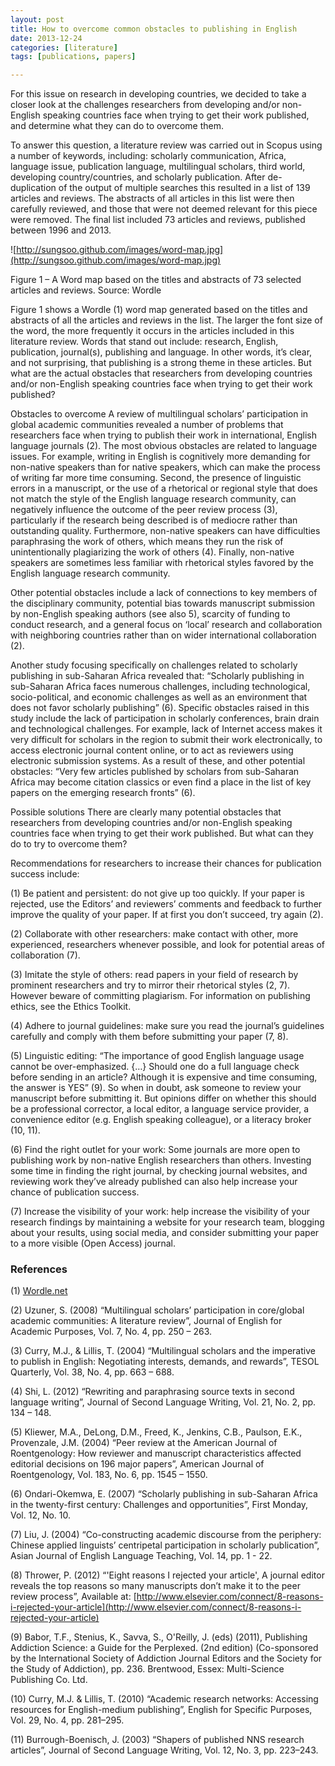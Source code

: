 ```yaml
---
layout: post
title: How to overcome common obstacles to publishing in English
date: 2013-12-24
categories: [literature]
tags: [publications, papers]

---
```


For this issue on research in developing countries, we decided to take a closer look at the challenges researchers from developing and/or non-English speaking countries face when trying to get their work published, and determine what they can do to overcome them.

To answer this question, a literature review was carried out in Scopus using a number of keywords, including: scholarly communication, Africa, language issue, publication language, multilingual scholars, third world, developing country/countries, and scholarly publication. After de-duplication of the output of multiple searches this resulted in a list of 139 articles and reviews. The abstracts of all articles in this list were then carefully reviewed, and those that were not deemed relevant for this piece were removed. The final list included 73 articles and reviews, published between 1996 and 2013.

![http://sungsoo.github.com/images/word-map.jpg](http://sungsoo.github.com/images/word-map.jpg)

Figure 1 – A Word map based on the titles and abstracts of 73 selected articles and reviews. Source: Wordle

Figure 1 shows a Wordle (1) word map generated based on the titles and abstracts of all the articles and reviews in the list. The larger the font size of the word, the more frequently it occurs in the articles included in this literature review. Words that stand out include: research, English, publication, journal(s), publishing and language. In other words, it’s clear, and not surprising, that publishing is a strong theme in these articles. But what are the actual obstacles that researchers from developing countries and/or non-English speaking countries face when trying to get their work published?

 

Obstacles to overcome
A review of multilingual scholars’ participation in global academic communities revealed a number of problems that researchers face when trying to publish their work in international, English language journals (2). The most obvious obstacles are related to language issues. For example, writing in English is cognitively more demanding for non-native speakers than for native speakers, which can make the process of writing far more time consuming. Second, the presence of linguistic errors in a manuscript, or the use of a rhetorical or regional style that does not match the style of the English language research community, can negatively influence the outcome of the peer review process (3), particularly if the research being described is of mediocre rather than outstanding quality. Furthermore, non-native speakers can have difficulties paraphrasing the work of others, which means they run the risk of unintentionally plagiarizing the work of others (4). Finally, non-native speakers are sometimes less familiar with rhetorical styles favored by the English language research community.

Other potential obstacles include a lack of connections to key members of the disciplinary community, potential bias towards manuscript submission by non-English speaking authors (see also 5), scarcity of funding to conduct research, and a general focus on ‘local’ research and collaboration with neighboring countries rather than on wider international collaboration (2).

Another study focusing specifically on challenges related to scholarly publishing in sub-Saharan Africa revealed that: “Scholarly publishing in sub-Saharan Africa faces numerous challenges, including technological, socio-political, and economic challenges as well as an environment that does not favor scholarly publishing” (6). Specific obstacles raised in this study include the lack of participation in scholarly conferences, brain drain and technological challenges. For example, lack of Internet access makes it very difficult for scholars in the region to submit their work electronically, to access electronic journal content online, or to act as reviewers using electronic submission systems. As a result of these, and other potential obstacles: “Very few articles published by scholars from sub-Saharan Africa may become citation classics or even find a place in the list of key papers on the emerging research fronts” (6).

Possible solutions
There are clearly many potential obstacles that researchers from developing countries and/or non-English speaking countries face when trying to get their work published. But what can they do to try to overcome them?

Recommendations for researchers to increase their chances for publication success include:

(1) Be patient and persistent: do not give up too quickly. If your paper is rejected, use the Editors’ and reviewers’ comments and feedback to further improve the quality of your paper. If at first you don’t succeed, try again (2).

(2) Collaborate with other researchers: make contact with other, more experienced, researchers whenever possible, and look for potential areas of collaboration (7).

(3) Imitate the style of others: read papers in your field of research by prominent researchers and try to mirror their rhetorical styles (2, 7). However beware of committing plagiarism. For information on publishing ethics, see the Ethics Toolkit.

(4) Adhere to journal guidelines: make sure you read the journal’s guidelines carefully and comply with them before submitting your paper (7, 8).

(5) Linguistic editing:  “The importance of good English language usage cannot be over-emphasized. {…} Should one do a full language check before sending in an article? Although it is expensive and time consuming, the answer is YES” (9). So when in doubt, ask someone to review your manuscript before submitting it. But opinions differ on whether this should be a professional corrector, a local editor, a language service provider, a convenience editor (e.g. English speaking colleague), or a literacy broker (10, 11).

(6) Find the right outlet for your work: Some journals are more open to publishing work by non-native English researchers than others. Investing some time in finding the right journal, by checking journal websites, and reviewing work they’ve already published can also help increase your chance of publication success.

(7) Increase the visibility of your work: help increase the visibility of your research findings by maintaining a website for your research team, blogging about your results, using social media, and consider submitting your paper to a more visible (Open Access) journal.

### References

(1) [Wordle.net](http://www.wordle.net)

(2) Uzuner, S. (2008) “Multilingual scholars’ participation in core/global academic communities: A literature review”, Journal of English for Academic Purposes, Vol. 7, No. 4, pp. 250 – 263.

(3) Curry, M.J., & Lillis, T. (2004) “Multilingual scholars and the imperative to publish in English: Negotiating interests, demands, and rewards”, TESOL Quarterly, Vol. 38, No. 4, pp. 663 – 688.

(4) Shi, L. (2012) “Rewriting and paraphrasing source texts in second language writing”, Journal of Second Language Writing, Vol. 21, No. 2, pp. 134 – 148.

(5) Kliewer, M.A., DeLong, D.M., Freed, K., Jenkins, C.B., Paulson, E.K., Provenzale, J.M. (2004) “Peer review at the American Journal of Roentgenology: How reviewer and manuscript characteristics affected editorial decisions on 196 major papers”, American Journal of Roentgenology, Vol. 183, No. 6, pp. 1545 – 1550.

(6) Ondari-Okemwa, E. (2007) “Scholarly publishing in sub-Saharan Africa in the twenty-first century: Challenges and opportunities”, First Monday, Vol. 12, No. 10.

(7) Liu, J. (2004) “Co-constructing academic discourse from the periphery: Chinese applied linguists’ centripetal participation in scholarly publication”, Asian Journal of English Language Teaching, Vol. 14, pp. 1 - 22.

(8) Thrower, P. (2012) “'Eight reasons I rejected your article', A journal editor reveals the top reasons so many manuscripts don’t make it to the peer review process”, Available at: [http://www.elsevier.com/connect/8-reasons-i-rejected-your-article](http://www.elsevier.com/connect/8-reasons-i-rejected-your-article)

(9) Babor, T.F., Stenius, K., Savva, S., O'Reilly, J. (eds) (2011), Publishing Addiction Science: a Guide for the Perplexed. (2nd edition) (Co-sponsored by the International Society of Addiction Journal Editors and the Society for the Study of Addiction), pp. 236. Brentwood, Essex: Multi-Science Publishing Co. Ltd.

(10) Curry, M.J. & Lillis, T. (2010) “Academic research networks: Accessing resources for English-medium publishing”, English for Specific Purposes, Vol. 29, No. 4, pp. 281–295.

(11) Burrough-Boenisch, J. (2003) “Shapers of published NNS research articles”, Journal of Second Language Writing, Vol. 12, No. 3, pp. 223–243.